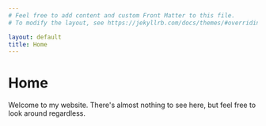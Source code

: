 ```yaml
---
# Feel free to add content and custom Front Matter to this file.
# To modify the layout, see https://jekyllrb.com/docs/themes/#overriding-theme-defaults

layout: default
title: Home
---
```


# Home

Welcome to my website. There's almost nothing to see here, but feel free to look around regardless.
